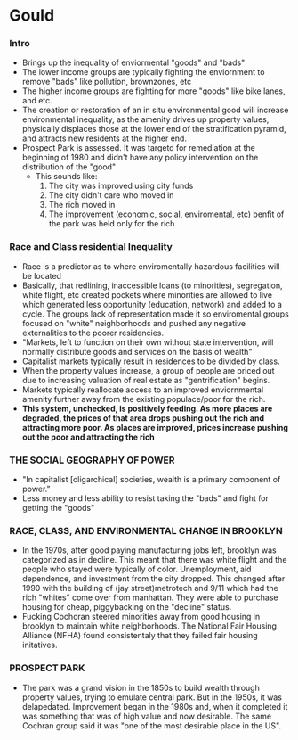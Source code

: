 # Gould

### Intro
- Brings up the inequality of enviormental "goods" and "bads"
- The lower income groups are typically fighting the enviornment to remove "bads" like pollution, brownzones, etc
- The higher income groups are fighting for more "goods" like bike lanes, and etc.
- The creation or restoration of an in situ environmental good will increase environmental inequality, as the amenity drives up property values, physically displaces those at the lower end of the stratification pyramid, and attracts new residents at the higher end.
- Prospect Park is assessed. It was targetd for remediation at the beginning of 1980 and didn't have any policy intervention on the distribution of the "good"
    - This sounds like:
        1. The city was improved using city funds
        2. The city didn't care who moved in
        3. The rich moved in
        4. The improvement (economic, social, enviromental, etc) benfit of the park was held only for the rich

### Race and Class residential Inequality
- Race is a predictor as to where enviromentally hazardous facilities will be located
- Basically, that redlining, inaccessible loans (to minorities), segregation, white flight, etc created pockets where minorities are allowed to live which generated less opportunity (education, network) and added to a cycle. The groups lack of representation made it so enviromental groups focused on "white" neighborhoods and pushed any negative externalities to the poorer residencies.
- "Markets, left to function on their own without state intervention, will normally distribute goods and services on the basis of wealth"
- Capitalist markets typically result in residences to be divided by class.
- When the property values increase, a group of people are priced out due to increasing valuation of real estate as "gentrification" begins.
- Markets typically reallocate access to an improved enviornmental amenity further away from the existing populace/poor for the rich.
- **This system, unchecked, is positively feeding. As more places are degraded, the prices of that area drops pushing out the rich and attracting more poor. As places are improved, prices increase pushing out the poor and attracting the rich**

### THE SOCIAL GEOGRAPHY OF POWER
- "In capitalist [oligarchical] societies, wealth is a primary component of power."
- Less money and less ability to resist taking the "bads" and fight for getting the "goods"

### RACE, CLASS, AND ENVIRONMENTAL CHANGE IN BROOKLYN
- In the 1970s, after good paying manufacturing jobs left, brooklyn was categorized as in decline. This meant that there was white flight and the people who stayed were typically of color. Unemployment, aid dependence, and investment from the city dropped. This changed after 1990 with the building of (jay street)metrotech and 9/11 which had the rich "whites" come over from manhattan. They were able to purchase housing for cheap, piggybacking on the "decline" status.
- Fucking Cochoran steered minorities away from good housing in brooklyn to maintain white neighborhoods. The National Fair Housing Alliance (NFHA) found consistentaly that they failed fair housing initatives.

### PROSPECT PARK
- The park was a grand vision in the 1850s to build wealth through property values, trying to emulate central park. But in the 1950s, it was delapedated. Improvement began in the 1980s and, when it completed it was something that was of high value and now desirable. The same Cochran group said it was "one of the most desirable place in the US".